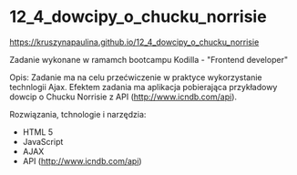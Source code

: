 # 12_4_dowcipy_o_chucku_norrisie

https://kruszynapaulina.github.io/12_4_dowcipy_o_chucku_norrisie

Zadanie wykonane w ramamch bootcampu Kodilla - "Frontend developer"

Opis: 
Zadanie ma na celu przećwiczenie w praktyce wykorzystanie technlogii Ajax. Efektem zadania ma aplikacja pobierająca przykładowy dowcip o Chucku Norrisie z API (http://www.icndb.com/api).

Rozwiązania, tchnologie i narzędzia:

- HTML 5
- JavaScript
- AJAX
- API (http://www.icndb.com/api)

